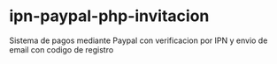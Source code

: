 # ipn-paypal-php-invitacion
Sistema de pagos mediante Paypal con verificacion por IPN y envio de email con codigo de registro

